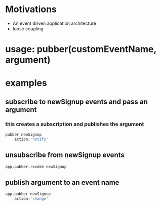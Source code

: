 # Motivations

* An event driven application architecture
* loose coupling


# usage: pubber(customEventName, argument)

# examples

## subscribe to newSignup events and pass an argument
### this creates a subscription and publishes the argument

```coffeescript
pubber newSignup
	action:'notify'
```

## unsubscribe from newSignup events

```coffeescript
app.pubber.revoke newSignup
```


## publish argument to an event name

```coffeescript
app.pubber newSignup
	action:'change'
```


